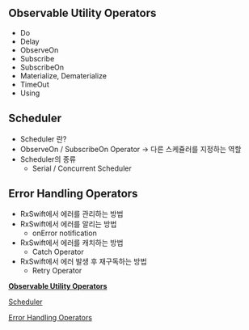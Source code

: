 ## Observable Utility Operators

- Do
- Delay
- ObserveOn
- Subscribe
- SubscribeOn
- Materialize, Dematerialize
- TimeOut
- Using

## Scheduler

- Scheduler 란?
- ObserveOn / SubscribeOn Operator → 다른 스케쥴러를 지정하는 역할
- Scheduler의 종류
  - Serial / Concurrent Scheduler

## Error Handling Operators

- RxSwift에서 에러를 관리하는 방법
- RxSwift에서 에러를 알리는 방법
  - onError notification
- RxSwift에서 에러를 캐치하는 방법
  - Catch Operator
- RxSwift에서 에러 발생 후 재구독하는 방법
  - Retry Operator

[**Observable Utility Operators**](https://www.notion.so/Observable-Utility-Operators-409cc6fc5d414173b21bec568bdc2176)

[Scheduler](https://www.notion.so/Scheduler-725a3ea94dbc44b080d9cb737fa8181f)

[Error Handling Operators](https://www.notion.so/Error-Handling-Operators-679f7d949bcb41b187ed6834033db5da)